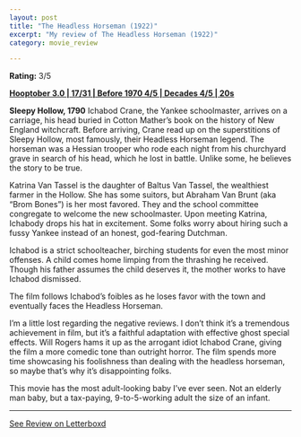 ```yaml
---
layout: post
title: "The Headless Horseman (1922)"
excerpt: "My review of The Headless Horseman (1922)"
category: movie_review

---
```


**Rating:** 3/5

<b><a href="https://boxd.it/pRNoI/detail">Hooptober 3.0 | 17/31 | Before 1970 4/5 | Decades 4/5 | 20s</a></b>

<b>Sleepy Hollow, 1790</b>
Ichabod Crane, the Yankee schoolmaster, arrives on a carriage, his head buried in Cotton Mather’s book on the history of New England witchcraft. Before arriving, Crane read up on the superstitions of Sleepy Hollow, most famously, their Headless Horseman legend. The horseman was a Hessian trooper who rode each night from his churchyard grave in search of his head, which he lost in battle. Unlike some, he believes the story to be true.

Katrina Van Tassel is the daughter of Baltus Van Tassel, the wealthiest farmer in the Hollow. She has some suitors, but Abraham Van Brunt (aka “Brom Bones”) is her most favored. They and the school committee congregate to welcome the new schoolmaster. Upon meeting Katrina, Ichabody drops his hat in excitement. Some folks worry about hiring such a fussy Yankee instead of an honest, god-fearing Dutchman.

Ichabod is a strict schoolteacher, birching students for even the most minor offenses. A child comes home limping from the thrashing he received. Though his father assumes the child deserves it, the mother works to have Ichabod dismissed.

The film follows Ichabod’s foibles as he loses favor with the town and eventually faces the Headless Horseman.

I’m a little lost regarding the negative reviews. I don’t think it’s a tremendous achievement in film, but it’s a faithful adaptation with effective ghost special effects. Will Rogers hams it up as the arrogant idiot Ichabod Crane, giving the film a more comedic tone than outright horror. The film spends more time showcasing his foolishness than dealing with the headless horseman, so maybe that’s why it’s disappointing folks.

This movie has the most adult-looking baby I’ve ever seen. Not an elderly man baby, but a tax-paying, 9-to-5-working adult the size of an infant.

<hr>

[See Review on Letterboxd](https://boxd.it/6HcmCZ)
